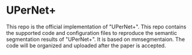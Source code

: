 # UPerNet+
This repo is the official implementation of "UPerNet+". This repo contains the supported code and configuration files to reproduce the semantic segmentation results of "UPerNet+". It is based on mmsegmentaion.
The code will be organized and uploaded after the paper is accepted.
